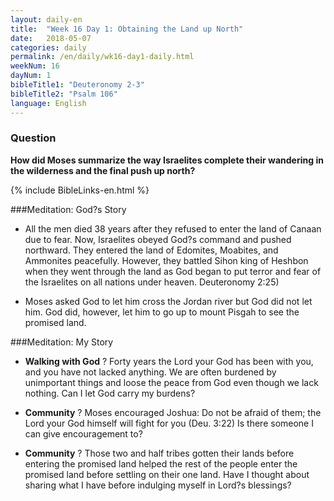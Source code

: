 ```yaml
---
layout: daily-en
title:  "Week 16 Day 1: Obtaining the Land up North"
date:   2018-05-07
categories: daily
permalink: /en/daily/wk16-day1-daily.html
weekNum: 16
dayNum: 1
bibleTitle1: "Deuteronomy 2-3"
bibleTitle2: "Psalm 106"
language: English
---
```


### Question
**How did Moses summarize the way Israelites complete their wandering in the wilderness and the final push up north?**

{% include BibleLinks-en.html %}

###Meditation: God?s Story  
+ All the men died 38 years after they refused to enter the land of Canaan due to fear. Now, Israelites obeyed God?s command and pushed northward. They entered the land of Edomites, Moabites, and Ammonites peacefully. However, they battled Sihon king of Heshbon when they went through the land as God began to put terror and fear of the Israelites on all nations under heaven. Deuteronomy 2:25)

+ Moses asked God to let him cross the Jordan river but God did not let him. God did, however, let him to go up to mount Pisgah to see the promised land. 

###Meditation: My Story  
+ **Walking with God** ? Forty years the Lord your God has been with you, and you have not lacked anything. We are often burdened by unimportant things and loose the peace from God even though we lack nothing. Can I let God carry my burdens?

+ **Community** ? Moses encouraged Joshua: Do not be afraid of them; the Lord your God himself will fight for you (Deu. 3:22) Is there someone I can give encouragement to?

+ **Community** ? Those two and half tribes gotten their lands before entering the promised land helped the rest of the people enter the promised land before settling on their one land. Have I thought about sharing what I have before indulging myself in Lord?s blessings?
